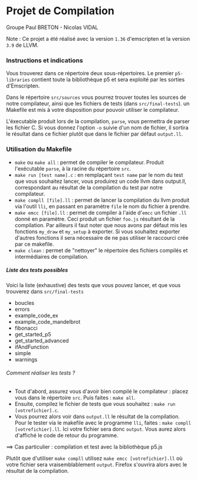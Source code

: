 # Projet de Compilation
Groupe Paul BRETON - Nicolas VIDAL

Note : Ce projet a été réalisé avec la version `1.36` d'emscripten et la version `3.9` de LLVM.


### Instructions et indications

Vous trouverez dans ce répertoire deux sous-répertoires. Le premier `p5-libraries`
contient toute la bibliothèque p5 et sera exploité par les sorties d'Emscripten.

Dans le répertoire `src/sources` vous pourrez trouver toutes les sources de notre compilateur,
ainsi que les fichiers de tests (dans `src/final-tests`). un Makefile est mis à votre disposition pour pouvoir
utiliser le compilateur.

L'éxecutable produit lors de la compilation, `parse`, vous permettra de parser les fichier C. Si vous donnez l'option
`-o` suivie d'un nom de fichier, il sortira le résultat dans ce fichier plutôt que dans le fichier par défaut `output.ll`.

### Utilisation du Makefile

- `make` ou `make all` : permet de compiler le compilateur. Produit l'exécutable `parse`, à la racine du répertoire `src`.
- `make run [test name].c` : en remplaçant `test name` par le nom du test que vous souhaitez lancer,
vous produirez un code llvm dans output.ll, correspondant au résultat de la compilation du test par notre compilateur.
- `make compll [file].ll` : permet de lancer la compilation du llvm produit via l'outil `lli`, en passant en paramètre `file` le nom du fichier à prendre.
- `make emcc [file].ll` : permet de compiler à l'aide d'`emcc` un fichier `.ll` donné en paramètre. Ceci produit un fichier `foo.js` résultant de la compilation.
 Par ailleurs il faut noter que nous avons par défaut mis les fonctions `my_draw` et `my_setup` à exporter. Si vous souhaitez
 exporter d'autres fonctions il sera nécessaire de ne pas utiliser le raccourci crée par ce makefile.
- `make clean` : permet de "nettoyer" le répertoire des fichiers compilés et intermédiaires de compilation.

##### Liste des tests possibles

Voici la liste (exhaustive) des tests que vous pouvez lancer, et que vous trouverez dans `src/final-tests`

- boucles
- errors
- example_code_ex
- example_code_mandelbrot
- fibonacci
- get_started_p5
- get_started_advanced
- ifAndFunction
- simple
- warnings

###### Comment réaliser les tests ?

- Tout d'abord, assurez vous d'avoir bien compilé le compilateur : placez vous dans le répertoire `src`.
Puis faites : `make all`.
- Ensuite, compilez le fichier de tests que vous souhaitez : `make run [votrefichier].c`.
- Vous pourrez alors voir dans `output.ll` le résultat de la compilation. Pour le tester via le
makefile avec le programme `lli`, faites : `make compll [votrefichier].ll`. Ici votre fichier sera donc 
`output`. Vous aurez alors d'affiché le code de retour du programme. 

==> Cas particulier : compilation et test avec la bibliothèque p5.js

Plutôt que d'utiliser `make compll` utilisez `make emcc [votrefichier].ll` où votre fichier sera
vraisemblablement `output`. Firefox s'ouvrira alors avec le résultat de la compilation.
